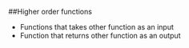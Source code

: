 ##Higher order functions
 - Functions that takes other function as an input
 - Function that returns other function as an output